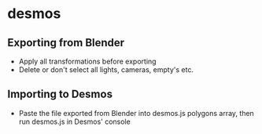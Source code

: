 # desmos

## Exporting from Blender
- Apply all transformations before exporting
- Delete or don't select all lights, cameras, empty's etc.

## Importing to Desmos
- Paste the file exported from Blender into desmos.js polygons array, then run desmos.js in Desmos' console
